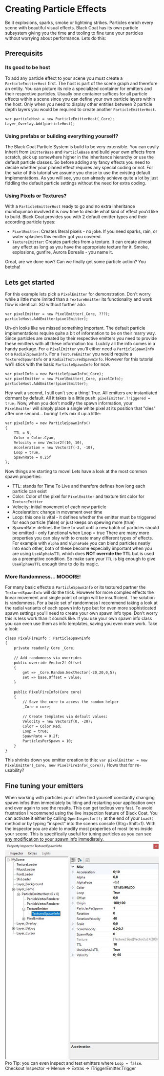 # Creating Particle Effects

Be it explosions, sparks, smoke or lightning strikes. Particles enrich every scene with beautiful visual effects. Black Coat has its own particle subsystem giving you the time and tooling to fine tune your particles without worrying about performance. Lets do this:

## Prerequisits
### Its good to be host
To add any particle effect to your scene you must create a `ParticleEmitterHost` first. The host is part of the scene graph and therefore an entity. You can picture its role a specialized container for emitters and their respective particles. Usually one container suffices for all particle effects within a scene since you can define your own particle layers within the host. Only when you need to display other entities between 2 particle depth layers you would be required to create another `ParticleEmitterHost`.
```
var particleHost = new ParticleEmitterHost(_Core);
Layer_Overlay.Add(particleHost);
```
### Using prefabs or building everything yourself?
The Black Coat Particle System is build to be very extensible. You can easily inherit from `EmitterBase` and `ParticleBase` and build your own effects from scratch, pick up somewhere higher in the inheritance hierarchy or use the default particle classes. So before adding any fancy effects you need to decide whether your planed effect requires any special coding or not. For the sake of this tutorial we assume you chose to use the existing default implementations. As you will see, you can already achieve quite a lot by just fiddling the default particle settings without the need for extra coding.

### Using Pixels or Textures?
With a `ParticleEmitterHost` ready to go and no extra inheritance mumbojumbo involved it is now time to decide what kind of effect you'd like to build. Black Coat provides you with 2 default emitter types and their according particle types:
- `PixelEmitter`: Creates literal pixels - no joke. If you need sparks, rain, or water splashes this emitter got you covered.
- `TextureEmitter`: Creates particles from a texture. It can create almost any effect as long as you have the appropriate texture for it. Smoke, explosions, gunfire, Aurora Borealis - you name it.

Great, are we done now? Can we finally get some particle action? You betcha!

## Lets get started

For this example lets pick a `PixelEmitter` for demonstration. Don't worry while a little more limited than a `TextureEmitter` its functionality and work flow is identical. SO without further ado:
```
var pixelEmitter = new PixelEmitter(_Core, ???);
particleHost.AddEmitter(pixelEmitter);
```
Uh-oh looks like we missed something important. The default particle implementations require quite a bit of information to be on their marry way. Since particles are created by their respective emitters you need to provide these emitters with all these information too. Luckily all the info comes in a handy package. For a `PixelEmitter` you'll either need a `ParticleSpawnInfo` or a `RadialSpawnInfo`. For a `TextureEmitter` you would require a `TexturedSpawnInfo` or a `RadialTexturedSpawnInfo`. However for this tutorial we'll stick with the basic `ParticleSpawnInfo` for now.
```
var pixelInfo = new ParticleSpawnInfo(_Core);
var pixelEmitter = new PixelEmitter(_Core, pixelInfo);
particleHost.AddEmitter(pixelEmitter);
```
Hey wait a second, I still can't see a thing! True. All emitters are instantiated dormant by default. All it takes is a little push: `pixelEmitter.Triggered = true;` Now, when you don't modify the spawn information, your `PixelEmitter` will simply place a single white pixel at its position that "dies" after one second... boring! Lets mix it up a little:
```
var pixelInfo = new ParticleSpawnInfo()
{
    TTL = 5,
    Color = Color.Cyan,
    Velocity = new Vector2f(10, 10),
    Acceleration = new Vector2f(-3, -10),
    Loop = true,
    SpawnRate = 0.25f
};
```
Now things are starting to move! Lets have a look at the most common spawn properties:
- TTL: stands for Time To Live and therefore defines how long each particle can exist
- Color: Color of the pixel for `PixelEmitter` and texture tint color for `TextureEmitter`
- Velocity: initial movement of each new particle
- Acceleration: change in movement over time
- Loop: this one is vital - it defines whether the emitter must be triggered for each particle (false) or just keeps on spewing more (true)
- SpawnRate: defines the time to wait until a new batch of particles should be emitted - only functional when Loop = true
There are many more properties you can play with to create many different types of effects. For example with `Alpha` and `AlphaFade` you can blend particles neatly into each other, both of these become especially important when you are using `UseAlphaAsTTL` which does **NOT override the TTL** but is used as a preemptive condition. So make sure your `TTL` is big enough to give `UseAlphaAsTTL` enough time to do its magic.

### More Randomness... MOOORE!
For many basic effects a `ParticleSpawnInfo` or its textured partner the `TexturedSpawnInfo` will do the trick. However for more complex effects the linear movement and single point of origin will be insufficient. The solution is randomness. For a basic set of randomness I recommend taking a look at the radial variants of each spawn info type but for even more sophisticated spawn settings you'll need to create your own spawn info type. Don't worry this is less work than it sounds like. If you use your own spawn info class you can even use them as info templates, saving you even more work. Take a look:
```
class PixelFireInfo : ParticleSpawnInfo
{
    private readonly Core _Core;

    // Add randomness via overrides
    public override Vector2f Offset
    {
        get => _Core.Random.NextVector(-20,20,0,5);
        set => base.Offset = value;
    }

    public PixelFireInfo(Core core)
    {
        // Save the core to access the random helper
        _Core = core;

        // Create templates via default values:
        Velocity = new Vector2f(0, -20);
        Color = Color.Red;
        Loop = true;
        SpawnRate = 0.2f;
        ParticlesPerSpawn = 10;
    }
}
```
This shrinks down you emitter creation to this: `var pixelEmitter = new PixelEmitter(_Core, new PixelFireInfo(_Core));` Hows that for re-usability?

## Fine tuning your emitters

When working with particles you'll often find yourself constantly changing spawn infos then immediately building and restarting your application over and over again to see the results. This can get tedious very fast. To avoid frustration I recommend using the live inspection feature of Black Coat. You can activate it either by calling `OpenInspector();` at the end of your `Load()` method or by typing "inspect" into the scenes console (Strg+Shift+1). With the inspector you are able to modify most properties of most items inside your scene. This is specifically useful for tuning particles as you can see any modification to your spawn info immediately.
![Inspector](img/Inspector.jpg)
Pro Tip: you can even inspect and test emitters where `Loop = false`. Checkout Inspector -> Menue -> Extras -> ITriggerEmitter.Trigger